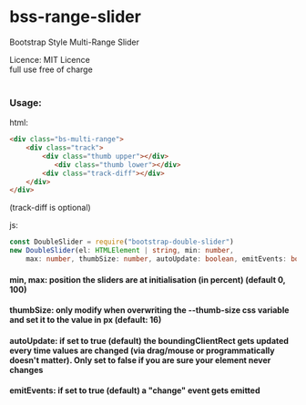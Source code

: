 # bss-range-slider
Bootstrap Style Multi-Range Slider

Licence: MIT Licence <br>
full use free of charge
<br><br>
### Usage:
html: <br>
```html
<div class="bs-multi-range">
    <div class="track">
        <div class="thumb upper"></div>
           <div class="thumb lower"></div>
        <div class="track-diff"></div>
    </div>
</div>
```

(track-diff is optional)

js: 

```typescript
const DoubleSlider = require("bootstrap-double-slider")
new DoubleSlider(el: HTMLElement | string, min: number, 
    max: number, thumbSize: number, autoUpdate: boolean, emitEvents: boolean)
```

#### min, max: position the sliders are at initialisation (in percent) (default 0, 100)
#### thumbSize: only modify when overwriting the --thumb-size css variable and set it to the value in px (default: 16)
#### autoUpdate: if set to true (default) the boundingClientRect gets updated every time values are changed (via drag/mouse or programmatically doesn't matter). Only set to false if you are sure your element never changes
#### emitEvents: if set to true (default) a "change" event gets emitted
